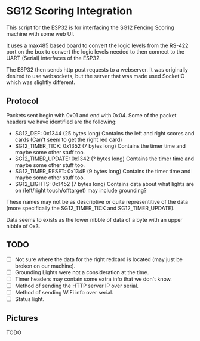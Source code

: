 # SG12 Scoring Integration

This script for the ESP32 is for interfacing the SG12 Fencing Scoring machine with some web UI.

It uses a max485 based board to convert the logic levels from the RS-422 port on the box to convert the logic levels needed to then connect to the UART (Serial) interfaces of the ESP32. 

The ESP32 then sends http post requests to a webserver. It was originally desired to use websockets, but the server that was made used SocketIO which was slightly different.

## Protocol

Packets sent begin with 0x01 and end with 0x04. Some of the packet headers we have identified are the following:
- SG12_DEF: 0x1344 (25 bytes long) Contains the left and right scores and cards (Can't seem to get the right red card)
- SG12_TIMER_TICK: 0x1352 (7 bytes long)  Contains the timer time and maybe some other stuff too.
- SG12_TIMER_UPDATE: 0x1342 (? bytes long) Contains the timer time and maybe some other stuff too.
- SG12_TIMER_RESET: 0x134E (9 bytes long) Contains the timer time and maybe some other stuff too.
- SG12_LIGHTS: 0x1452 (7 bytes long) Contains data about what lights are on (left/right touch/offtarget) may include grounding?

These names may not be as descriptive or quite representitive of the data (more specifically the SG12_TIMER_TICK and SG12_TIMER_UPDATE).

Data seems to exists as the lower nibble of data of a byte with an upper nibble of 0x3. 

## TODO
- [ ] Not sure where the data for the right redcard is located (may just be broken on our machine). 
- [ ] Grounding Lights were not a consideration at the time.
- [ ] Timer headers may contain some extra info that we don't know.
- [ ] Method of sending the HTTP server IP over serial.
- [ ] Method of sending WiFi info over serial.
- [ ] Status light.

## Pictures
TODO
